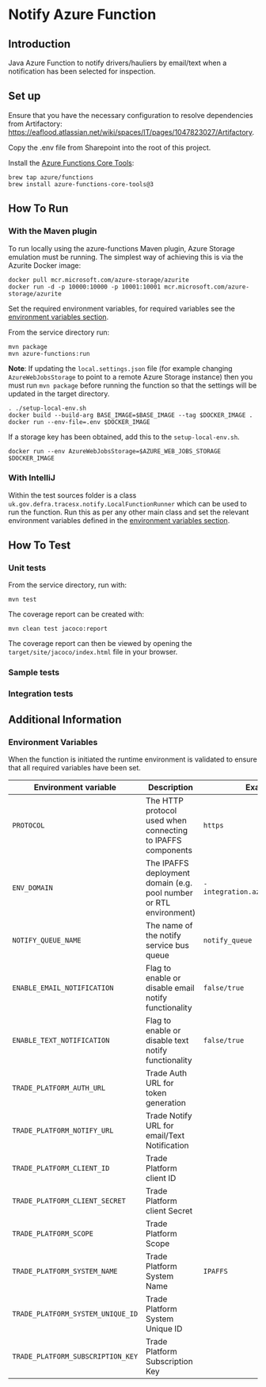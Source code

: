 # Notify Azure Function

## Introduction

Java Azure Function to notify drivers/hauliers by email/text when a notification has been selected for 
inspection.

## Set up

Ensure that you have the necessary configuration to resolve dependencies from Artifactory:
https://eaflood.atlassian.net/wiki/spaces/IT/pages/1047823027/Artifactory.

Copy the .env file from Sharepoint into the root of this project.

Install the [Azure Functions Core Tools](https://docs.microsoft.com/en-us/azure/azure-functions/functions-run-local?tabs=macos%2Cjava%2Cportal%2Cbash%2Ckeda#install-the-azure-functions-core-tools):

```shell
brew tap azure/functions
brew install azure-functions-core-tools@3
```

## How To Run

### With the Maven plugin

To run locally using the azure-functions Maven plugin, Azure Storage emulation must be running. 
The simplest way of achieving this is via the Azurite Docker image:

```shell
docker pull mcr.microsoft.com/azure-storage/azurite
docker run -d -p 10000:10000 -p 10001:10001 mcr.microsoft.com/azure-storage/azurite
```

Set the required environment variables, for required variables see the 
[environment variables section](#environment-variables).

From the service directory run:

```shell
mvn package
mvn azure-functions:run
```

**Note**: If updating the `local.settings.json` file (for example changing `AzureWebJobsStorage` to
point to a remote Azure Storage instance) then you must run `mvn package` before running the
function so that the settings will be updated in the target directory.

```shell
. ./setup-local-env.sh
docker build --build-arg BASE_IMAGE=$BASE_IMAGE --tag $DOCKER_IMAGE .
docker run --env-file=.env $DOCKER_IMAGE
```

If a storage key has been obtained, add this to the `setup-local-env.sh`.

`docker run --env AzureWebJobsStorage=$AZURE_WEB_JOBS_STORAGE $DOCKER_IMAGE`

### With IntelliJ

Within the test sources folder is a class `uk.gov.defra.tracesx.notify.LocalFunctionRunner`
which can be used to run the function. Run this as per any other main class and set the relevant
environment variables defined in the [environment variables section](#environment-variables).

## How To Test

### Unit tests

From the service directory, run with:

    mvn test

The coverage report can be created with:

    mvn clean test jacoco:report

The coverage report can then be viewed by opening the `target/site/jacoco/index.html` file in your
browser.

### Sample tests

### Integration tests

## Additional Information

### Environment Variables

When the function is initiated the runtime environment is validated to ensure that all required
variables have been set.

| Environment variable | Description | Example |
| -------------------- | ----------- | ------- |
| `PROTOCOL` | The HTTP protocol used when connecting to IPAFFS components | `https` |
| `ENV_DOMAIN` | The IPAFFS deployment domain (e.g. pool number or RTL environment) | `-integration.azurewebsites.net` |
| `NOTIFY_QUEUE_NAME` | The name of the notify service bus queue | `notify_queue` |
| `ENABLE_EMAIL_NOTIFICATION` | Flag to enable or disable email notify functionality | `false/true` |
| `ENABLE_TEXT_NOTIFICATION` | Flag to enable or disable text notify functionality | `false/true` |
| `TRADE_PLATFORM_AUTH_URL` | Trade Auth URL for token generation | |
| `TRADE_PLATFORM_NOTIFY_URL` | Trade Notify URL for email/Text Notification | |
| `TRADE_PLATFORM_CLIENT_ID` | Trade Platform client ID | |
| `TRADE_PLATFORM_CLIENT_SECRET` | Trade Platform client Secret | |
| `TRADE_PLATFORM_SCOPE` | Trade Platform Scope | |
| `TRADE_PLATFORM_SYSTEM_NAME` | Trade Platform System Name | `IPAFFS` |
| `TRADE_PLATFORM_SYSTEM_UNIQUE_ID` | Trade Platform System Unique ID | |
| `TRADE_PLATFORM_SUBSCRIPTION_KEY` | Trade Platform Subscription Key | |